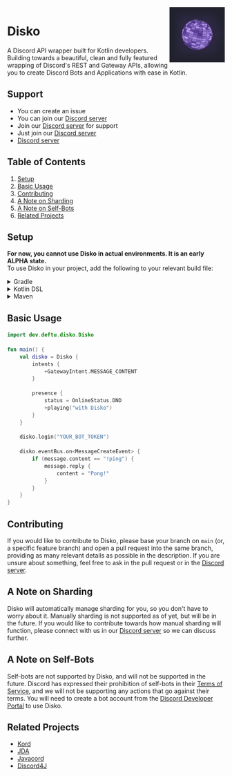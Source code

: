 <img align="right" src="./.github/logo.png" height="128" width="128">

# Disko
A Discord API wrapper built for Kotlin developers. Building towards a beautiful, clean and fully featured wrapping of Discord's REST and Gateway APIs, allowing you to create Discord Bots and Applications with ease in Kotlin.

## Support
- You can create an issue
- You can join our [Discord server][discord]
- Join our [Discord server][discord] for support
- Just join our [Discord server][discord]
- [Discord server][discord]

## Table of Contents
1. [Setup](#setup)
2. [Basic Usage](#basic-usage)
3. [Contributing](#contributing)
4. [A Note on Sharding](#a-note-on-sharding)
5. [A Note on Self-Bots](#a-note-on-self-bots)
6. [Related Projects](#related-projects)

## Setup
**For now, you cannot use Disko in actual environments. It is an early ALPHA state.**  
To use Disko in your project, add the following to your relevant build file:

<details>
    <summary>Gradle</summary>

```kotlin
repositories {
    maven { url = "https://maven.deftu.dev/releases" }
}

dependencies {
    implementation("dev.deftu:disko:<VERSION>")
}
```

</details>

<details>
    <summary>Kotlin DSL</summary>

```kotlin
repositories {
    maven("https://maven.deftu.dev/releases")
}

dependencies {
    implementation("dev.deftu:disko:<VERSION>")
}
```

</details>

<details>
    <summary>Maven</summary>

```xml
<repositories>
    <repository>
        <id>deftu-repo</id>
        <url>https://maven.deftu.dev/releases</url>
    </repository>
</repositories>

<dependencies>
    <dependency>
        <groupId>dev.deftu</groupId>
        <artifactId>disko</artifactId>
        <version>VERSION</version>
    </dependency>
</dependencies>
```

</details>

## Basic Usage
```kotlin
import dev.deftu.disko.Disko

fun main() {
    val disko = Disko {
        intents {
            +GatewayIntent.MESSAGE_CONTENT
        }
        
        presence {
            status = OnlineStatus.DND
            +playing("with Disko")
        }
    }
    
    disko.login("YOUR_BOT_TOKEN")
    
    disko.eventBus.on<MessageCreateEvent> {
        if (message.content == "!ping") {
            message.reply {
                content = "Pong!"
            }
        }
    }
}
```

## Contributing
If you would like to contribute to Disko, please base your branch on `main` (or, a specific feature branch) and open a pull request into the same branch, providing as many relevant details as possible in the description. If you are unsure about something, feel free to ask in the pull request or in the [Discord server][discord].

## A Note on Sharding
Disko will automatically manage sharding for you, so you don't have to worry about it. Manually sharding is not supported as of yet, but will be in the future. If you would like to contribute towards how manual sharding will function, please connect with us in our [Discord server][discord] so we can discuss further.

## A Note on Self-Bots
Self-bots are not supported by Disko, and will not be supported in the future. Discord has expressed their prohibition of self-bots in their [Terms of Service](https://discord.com/terms), and we will not be supporting any actions that go against their terms. You will need to create a bot account from the [Discord Developer Portal](https://discord.com/developers/applications) to use Disko.

## Related Projects
- [Kord](https://github.com/kordlib/kord)
- [JDA](https://github.com/discord-jda/JDA)
- [Javacord](https://github.com/Javacord/Javacord)
- [Discord4J](https://github.com/Discord4J/Discord4J)

[discord]: https://discord.gg/rYHWPbh7CS
